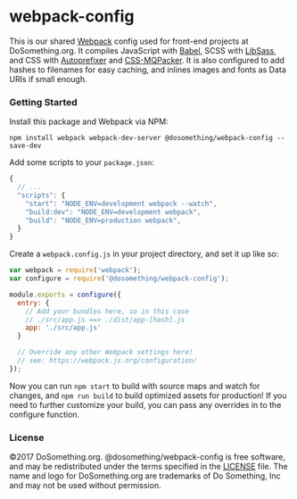 # webpack-config

This is our shared [Webpack](http://webpack.github.io) config used for front-end projects at DoSomething.org. It compiles JavaScript with [Babel](https://babeljs.io), SCSS with [LibSass](http://sass-lang.com/libsass), and CSS with [Autoprefixer](https://github.com/postcss/autoprefixer) and [CSS-MQPacker](https://github.com/hail2u/node-css-mqpacker). It is also configured to add hashes to filenames for easy caching, and inlines images and fonts as Data URIs if small enough.

### Getting Started
Install this package and Webpack via NPM: 

```
npm install webpack webpack-dev-server @dosomething/webpack-config --save-dev
```

Add some scripts to your `package.json`:

```js
{
  // ...
  "scripts": {
    "start": "NODE_ENV=development webpack --watch",
    "build:dev": "NODE_ENV=development webpack",
    "build": "NODE_ENV=production webpack",
  }
}
```

Create a `webpack.config.js` in your project directory, and set it up like so:

```js
var webpack = require('webpack');
var configure = require('@dosomething/webpack-config');

module.exports = configure({
  entry: {
    // Add your bundles here, so in this case
    // ./src/app.js ==> ./dist/app-[hash].js
    app: './src/app.js'
  }

  // Override any other Webpack settings here!
  // see: https://webpack.js.org/configuration/
});
```

Now you can run `npm start` to build with source maps and watch for changes, and `npm run build` to build optimized assets for production! If you need to further customize your build, you can pass any overrides in to the configure function.

### License
&copy;2017 DoSomething.org. @dosomething/webpack-config is free software, and may be redistributed under the
terms specified in the [LICENSE](https://github.com/DoSomething/webpack-config/blob/master/LICENSE) file. The
name and logo for DoSomething.org are trademarks of Do Something, Inc and may not be used without permission.
